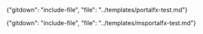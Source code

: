 <!--
  gitdown": "include-file", "file": "../templates/portalfx-choosing-test-framework.md"}
-->

{"gitdown": "include-file", "file": "../templates/portalfx-test.md"}

{"gitdown": "include-file", "file": "../templates/msportalfx-test.md"}